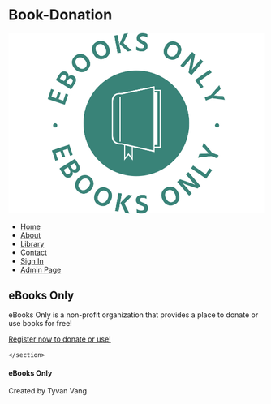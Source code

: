 # Book-Donation

<!DOCTYPE html>
<html>
<head>
	<meta name="viewport" content="with=device-width, intitial-scale=1.0">
	<title>eBooks Only</title>
	<link rel="stylesheet" type="text/css" href="style.css">
</head>
<body>
	<section class="header">
		<nav>
			<a href="index.html"><img src="images/book.logo.png"></a>
			<div class="nav-links">
				<ul>
					<li><a href="index.html">Home</a></li>
					<li><a href="about.html">About</a></li>
					<li><a href="library.html">Library</a></li>
					<li><a href="contact.html">Contact</a></li>
					<li><a href="account.php">Sign In</a></li>
					<li><a href="admin.php">Admin Page</a></li>
				</ul>
			</div>
		</nav>
<div class="text-box">
	<h1>eBooks Only</h1>
	<p>eBooks Only is a non-profit organization that provides a place to donate or use books for free!</p>
	<a href="" class="hero-btn">Register now to donate or use!</a>
</div>

	</section>

<!----- Footer----->

<section class="footer">
	<h4>eBooks Only</h4>
	<p>Created by Tyvan Vang</p>	
</section>




</body>
</html>
